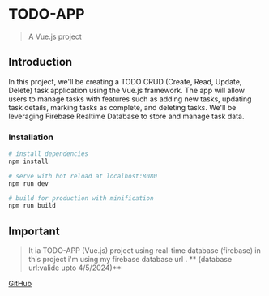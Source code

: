# TODO-APP

> A Vue.js project

## Introduction
In this project, we'll be creating a TODO CRUD (Create, Read, Update, Delete) task application using the Vue.js framework. The app will allow users to manage tasks with features such as adding new tasks, updating task details, marking tasks as complete, and deleting tasks. We'll be leveraging Firebase Realtime Database to store and manage task data.



### Installation
``` bash
# install dependencies
npm install

# serve with hot reload at localhost:8080
npm run dev

# build for production with minification
npm run build

```
## Important
> It ia TODO-APP (Vue.js) project using real-time database (firebase) in this project i'm using my firebase database url .
** (database url:valide upto 4/5/2024)**


[GitHub](https://github.com/anandmohanam/todo-app.git)


